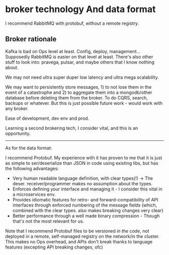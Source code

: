 # broker technology And data format

I recommend RabbitMQ with protobuf, _without_ a remote registry.

## Broker rationale

Kafka is bad on Ops level at least. Config, deploy, management...
Supposedly RabbitMQ is easier on that level at least.
There's also other stuff to look into: pravega, pulsar, and maybe others that I know nothing about.

We may not need ultra super duper low latency and ultra mega scalability.

We may want to persistently store messages, 1) to not lose them in the event of a catastrophe and 2) to aggregate them into a mongodb/other database before deleting them from the broker. To do CQRS, search, backups or whatever. But this is just possible future work - would work with any broker.

Ease of development, dev env and prod.

Learning a second brokering tech, I consider vital, and this is an opportunity.

---

As for the data format:

I recommend Protobuf. My experience with it has proven to me that it is just as simple to ser/deserialize than JSON in code using existing libs, but has the following advantages:

- Very human readable language definition, with clear types(!) -> The deser. receiver/programmer makes no assumption about the types.
- Enforces defining your interface and managing it - I consider this vital in a microservices env.
- Provides idiomatic features for retro- and forward-compatibility of API interfaces through enforced numbering of the message fields (which, combined with the clear types. also makes breaking changes very clear)
- Better performance through a well made binary compression - Though that's not the most relevant for us.

Note that I recommend Protobuf files to be versioned _in the code_, not deployed in a remote, self-managed registry on the network/in the cluster.
This makes no Ops overhead, and APIs don't break thanks to language features (excepting API breaking changes, ofc)
